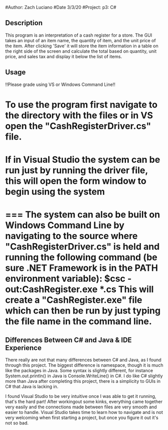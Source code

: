 #Author: Zach Luciano
#Date 3/3/20
#Project: p3: C#

## Description
This program is an interpretation of a cash register for a store. The GUI takes an input of
an item name, the quantity of item, and the unit price of the item. After clicking 'Save' it
will store the item information in a table on the right side of the screen and calculate the
total based on quantity, unit price, and sales tax and display it below the list of items.

## Usage

!!Please grade using VS or Windows Command Line!!

To use the program first navigate to the directory with the files or in VS open the
"CashRegisterDriver.cs" file.
===
If in Visual Studio the system can be run just by running the driver file, this will open
the form window to begin using the system
===
===
The system can also be built on Windows Command Line by navigating to the source where
"CashRegisterDriver.cs" is held and running the following command (be sure .NET Framework
is in the PATH environment variable):
	$csc -out:CashRegister.exe *.cs
This will create a "CashRegister.exe" file which can then be run by just typing the file
name in the command line.
===

## Differences Between C# and Java & IDE Experience
There really are not that many differences between C# and Java, as I found through this
project. The biggest difference is namespace, though it is much like the packages in Java.
Some syntax is slightly different, for instance System.out.println() in Java is
Console.WriteLine() in C#. I do like C# slightly more than Java after completing this
project, there is a simplicity to GUIs in C# that Java is lacking in. 

I found Visual Studio to be very intuitive once I was able to get it running, that's the 
hard part! After workingout some kinks, everything came together very easily and the connections
made between files are very smooth and easier to handle. Visual Studio takes time to learn how 
to navigate and is not very welcoming when first starting a project, but once you figure it out
it's not so bad.
